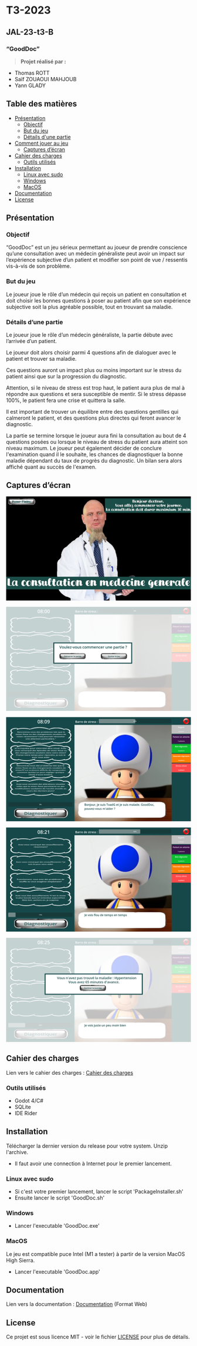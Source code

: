 

# T3-2023

## **JAL-23-t3-B**

### “GoodDoc”

> **Projet réalisé par :**  
- Thomas ROTT
- Saïf ZOUAOUI MAHJOUB
- Yann GLADY
> 

## Table des matières

* [Présentation](#présentation)
    * [Objectif](#objectif)
    * [But du jeu](#but-du-jeu)
    * [Détails d'une partie](#détails-dune-partie)
* [Comment jouer au jeu](#comment-jouer-au-jeu)
    * [Captures d’écran](#captures-décran)
* [Cahier des charges](#cahier-des-charges)
    * [Outils utilisés](#outils-utilisés)
* [Installation](#installation)
    * [Linux avec sudo](#linux-avec-sudo)
    * [Windows](#windows)
    * [MacOS](#macos)
* [Documentation](#documentation)
* [License](#license)

## Présentation

### Objectif

“GoodDoc” est un jeu sérieux permettant au joueur de prendre conscience qu’une consultation avec un médecin généraliste peut avoir un impact sur l’expérience subjective d’un patient et modifier son point de vue / ressentis vis-à-vis de son problème.

### But du jeu

Le joueur joue le rôle d’un médecin qui reçois un patient en consultation et doit choisir les bonnes questions à poser au patient afin que son expérience subjective soit la plus agréable possible, tout en trouvant sa maladie.

### Détails d’une partie

Le joueur joue le rôle d’un médecin généraliste, la partie débute avec l’arrivée d’un patient.

Le joueur doit alors choisir parmi 4 questions afin de dialoguer avec le patient et trouver sa maladie.

Ces questions auront un impact plus ou moins important sur le stress du patient ainsi que sur la progression du diagnostic.

Attention, si le niveau de stress est trop haut, le patient aura plus de mal à répondre aux questions et sera susceptible de mentir. Si le stress dépasse 100%, le patient fera une crise et quittera la salle.

Il est important de trouver un équilibre entre des questions gentilles qui calmeront le patient, et des questions plus directes qui feront avancer le diagnostic.

La partie se termine lorsque le joueur aura fini la consultation au bout de 4 questions posées ou lorsque le niveau de stress du patient aura atteint son niveau maximum. Le joueur peut également décider de conclure l'examination quand il le souhaite, les chances de diagnostiquer la bonne maladie dépendant du taux de progrès du diagnostic. Un bilan sera alors affiché quant au succès de l'examen.



## Captures d’écran

![screen1](img/screen1.png)

![screen2](img/screen2.png)

![screen3](img/screen3.png)

![screen4](img/screen4.png)

![screen5](img/screen5.png)

## Cahier des charges

Lien vers le cahier des charges : [Cahier des charges](https://docs.google.com/document/d/1KdIvdUg-Gb4mh5ODGvXxjoQEcYubZFA6AtUeCHMjDzw/edit#)

### Outils utilisés

- Godot 4/C#
- SQLite
- IDE Rider

## Installation

Télécharger la dernier version du release pour votre system.
Unzip l'archive.

* Il faut avoir une connection à Internet pour le premier lancement.

### Linux avec sudo

* Si c'est votre premier lancement, lancer le script 'PackageInstaller.sh'
* Ensuite lancer le script 'GoodDoc.sh'

### Windows 

* Lancer l'executable 'GoodDoc.exe'

### MacOS

Le jeu est compatible puce Intel (M1 a tester) à partir de la version MacOS High Sierra.

* Lancer l'executable 'GoodDoc.app'

## Documentation

Lien vers la documentation : [Documentation](https://t3gooddoc.pages.unistra.fr/t3GoodDoc/) (Format Web)

## License

Ce projet est sous licence MIT - voir le fichier [LICENSE](LICENSE) pour plus de détails.